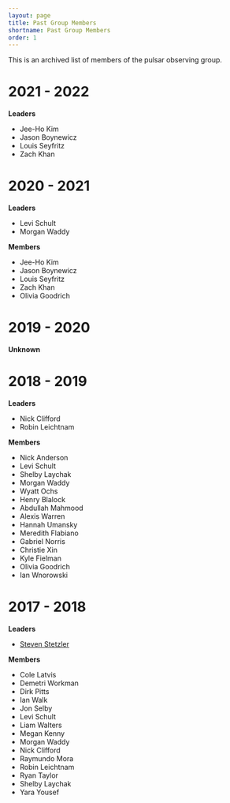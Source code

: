 ```yaml
---
layout: page
title: Past Group Members
shortname: Past Group Members
order: 1
---
```


This is an archived list of members of the pulsar observing group.

# 2021 - 2022

**Leaders**
- Jee-Ho Kim
- Jason Boynewicz
- Louis Seyfritz
- Zach Khan

# 2020 - 2021

**Leaders**
- Levi Schult
- Morgan Waddy

**Members**
- Jee-Ho Kim
- Jason Boynewicz
- Louis Seyfritz
- Zach Khan
- Olivia Goodrich

# 2019 - 2020

**Unknown**

# 2018 - 2019

**Leaders**
- Nick Clifford
- Robin Leichtnam

**Members**

- Nick Anderson
- Levi Schult
- Shelby Laychak
- Morgan Waddy
- Wyatt Ochs
- Henry Blalock
- Abdullah Mahmood
- Alexis Warren
- Hannah Umansky
- Meredith Flabiano
- Gabriel Norris
- Christie Xin
- Kyle Fielman
- Olivia Goodrich
- Ian Wnorowski

# 2017 - 2018

**Leaders**
- [Steven Stetzler](http://stevenstetzler.com)

**Members**
- Cole Latvis
- Demetri Workman
- Dirk Pitts
- Ian Walk
- Jon Selby
- Levi Schult
- Liam Walters
- Megan Kenny
- Morgan Waddy
- Nick Clifford
- Raymundo Mora
- Robin Leichtnam
- Ryan Taylor
- Shelby Laychak
- Yara Yousef
